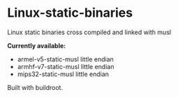 # Linux-static-binaries
Linux static binaries cross compiled and linked with musl

**Currently available:**
* armel-v5-static-musl little endian
* armhf-v7-static-musl little endian
* mips32-static-musl little endian


Built with buildroot.

